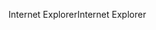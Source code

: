 <span data-ttu-id="0aad1-101">Internet Explorer</span><span class="sxs-lookup"><span data-stu-id="0aad1-101">Internet Explorer</span></span>